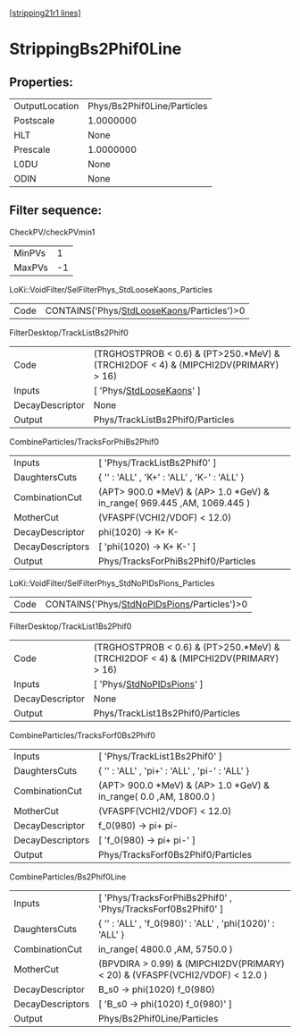 [[stripping21r1 lines]](./stripping21r1-index)

# StrippingBs2Phif0Line

## Properties:

|                |                             |
|----------------|-----------------------------|
| OutputLocation | Phys/Bs2Phif0Line/Particles |
| Postscale      | 1.0000000                   |
| HLT            | None                        |
| Prescale       | 1.0000000                   |
| L0DU           | None                        |
| ODIN           | None                        |

## Filter sequence:

CheckPV/checkPVmin1

|        |     |
|--------|-----|
| MinPVs | 1   |
| MaxPVs | -1  |

LoKi::VoidFilter/SelFilterPhys_StdLooseKaons_Particles

|      |                                                                                              |
|------|----------------------------------------------------------------------------------------------|
| Code | CONTAINS('Phys/[StdLooseKaons](./stripping21r1-commonparticles-stdloosekaons)/Particles')\>0 |

FilterDesktop/TrackListBs2Phif0

|                 |                                                                                        |
|-----------------|----------------------------------------------------------------------------------------|
| Code            | (TRGHOSTPROB \< 0.6) & (PT\>250.\*MeV) & (TRCHI2DOF \< 4) & (MIPCHI2DV(PRIMARY) \> 16) |
| Inputs          | [ 'Phys/[StdLooseKaons](./stripping21r1-commonparticles-stdloosekaons)' ]            |
| DecayDescriptor | None                                                                                   |
| Output          | Phys/TrackListBs2Phif0/Particles                                                       |

CombineParticles/TracksForPhiBs2Phif0

|                  |                                                                            |
|------------------|----------------------------------------------------------------------------|
| Inputs           | [ 'Phys/TrackListBs2Phif0' ]                                             |
| DaughtersCuts    | { '' : 'ALL' , 'K+' : 'ALL' , 'K-' : 'ALL' }                               |
| CombinationCut   | (APT\> 900.0 \*MeV) & (AP\> 1.0 \*GeV) & in_range( 969.445 ,AM, 1069.445 ) |
| MotherCut        | (VFASPF(VCHI2/VDOF) \< 12.0)                                               |
| DecayDescriptor  | phi(1020) -\> K+ K-                                                        |
| DecayDescriptors | [ 'phi(1020) -\> K+ K-' ]                                                |
| Output           | Phys/TracksForPhiBs2Phif0/Particles                                        |

LoKi::VoidFilter/SelFilterPhys_StdNoPIDsPions_Particles

|      |                                                                                                |
|------|------------------------------------------------------------------------------------------------|
| Code | CONTAINS('Phys/[StdNoPIDsPions](./stripping21r1-commonparticles-stdnopidspions)/Particles')\>0 |

FilterDesktop/TrackList1Bs2Phif0

|                 |                                                                                        |
|-----------------|----------------------------------------------------------------------------------------|
| Code            | (TRGHOSTPROB \< 0.6) & (PT\>250.\*MeV) & (TRCHI2DOF \< 4) & (MIPCHI2DV(PRIMARY) \> 16) |
| Inputs          | [ 'Phys/[StdNoPIDsPions](./stripping21r1-commonparticles-stdnopidspions)' ]          |
| DecayDescriptor | None                                                                                   |
| Output          | Phys/TrackList1Bs2Phif0/Particles                                                      |

CombineParticles/TracksForf0Bs2Phif0

|                  |                                                                      |
|------------------|----------------------------------------------------------------------|
| Inputs           | [ 'Phys/TrackList1Bs2Phif0' ]                                      |
| DaughtersCuts    | { '' : 'ALL' , 'pi+' : 'ALL' , 'pi-' : 'ALL' }                       |
| CombinationCut   | (APT\> 900.0 \*MeV) & (AP\> 1.0 \*GeV) & in_range( 0.0 ,AM, 1800.0 ) |
| MotherCut        | (VFASPF(VCHI2/VDOF) \< 12.0)                                         |
| DecayDescriptor  | f_0(980) -\> pi+ pi-                                                 |
| DecayDescriptors | [ 'f_0(980) -\> pi+ pi-' ]                                         |
| Output           | Phys/TracksForf0Bs2Phif0/Particles                                   |

CombineParticles/Bs2Phif0Line

|                  |                                                                                |
|------------------|--------------------------------------------------------------------------------|
| Inputs           | [ 'Phys/TracksForPhiBs2Phif0' , 'Phys/TracksForf0Bs2Phif0' ]                 |
| DaughtersCuts    | { '' : 'ALL' , 'f_0(980)' : 'ALL' , 'phi(1020)' : 'ALL' }                      |
| CombinationCut   | in_range( 4800.0 ,AM, 5750.0 )                                                 |
| MotherCut        | (BPVDIRA \> 0.99) & (MIPCHI2DV(PRIMARY) \< 20) & (VFASPF(VCHI2/VDOF) \< 12.0 ) |
| DecayDescriptor  | B_s0 -\> phi(1020) f_0(980)                                                    |
| DecayDescriptors | [ 'B_s0 -\> phi(1020) f_0(980)' ]                                            |
| Output           | Phys/Bs2Phif0Line/Particles                                                    |
